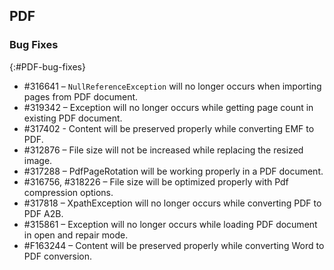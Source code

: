 ## PDF

### Bug Fixes
{:#PDF-bug-fixes}

* \#316641 – `NullReferenceException` will no longer occurs when importing pages from PDF document.
* \#319342 – Exception will no longer occurs while getting page count in existing PDF document.  
* \#317402 - Content will be preserved properly while converting EMF to PDF. 
* \#312876 – File size will not be increased while replacing the resized image. 
* \#317288 – PdfPageRotation will be working properly in a PDF document. 
* \#316756, \#318226 – File size will be optimized properly with Pdf compression options. 
* \#317818 – XpathException will no longer occurs while converting PDF to PDF A2B.
* \#315861 – Exception will no longer occurs while loading PDF document in open and repair mode. 
* \#F163244 – Content will be preserved properly while converting Word to PDF conversion. 
